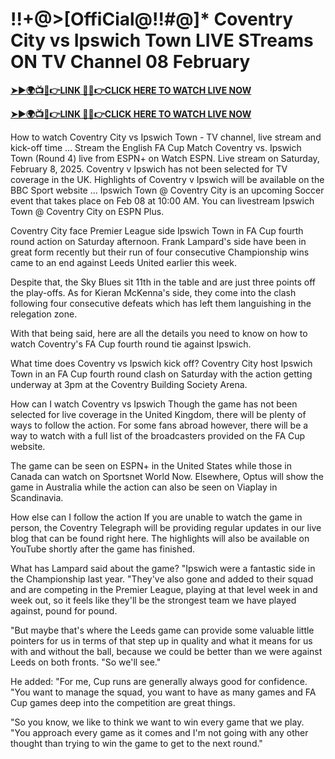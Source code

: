 # !!+@>[OffiCial@!!#@]* Coventry City vs Ipswich Town LIVE STreams ON TV Channel 08 February

**[➤►🌍📺📱👉LINK 🔴✅👉CLICK HERE TO WATCH LIVE NOW](https://mr-juniior.blogspot.com/2025/02/ef.html)**

**[➤►🌍📺📱👉LINK 🔴✅👉CLICK HERE TO WATCH LIVE NOW](https://mr-juniior.blogspot.com/2025/02/ef.html)**

How to watch Coventry City vs Ipswich Town - TV channel, live stream and kick-off time ... Stream the English FA Cup Match Coventry vs. Ipswich Town (Round 4) live from ESPN+ on Watch ESPN. Live stream on Saturday, February 8, 2025. Coventry v Ipswich has not been selected for TV coverage in the UK. Highlights of Coventry v Ipswich will be available on the BBC Sport website ... Ipswich Town @ Coventry City is an upcoming Soccer event that takes place on Feb 08 at 10:00 AM. You can livestream Ipswich Town @ Coventry City on ESPN Plus.

Coventry City face Premier League side Ipswich Town in FA Cup fourth round action on Saturday afternoon. Frank Lampard's side have been in great form recently but their run of four consecutive Championship wins came to an end against Leeds United earlier this week.

Despite that, the Sky Blues sit 11th in the table and are just three points off the play-offs. As for Kieran McKenna's side, they come into the clash following four consecutive defeats which has left them languishing in the relegation zone.

With that being said, here are all the details you need to know on how to watch Coventry's FA Cup fourth round tie against Ipswich.

What time does Coventry vs Ipswich kick off?
Coventry City host Ipswich Town in an FA Cup fourth round clash on Saturday with the action getting underway at 3pm at the Coventry Building Society Arena.

How can I watch Coventry vs Ipswich
Though the game has not been selected for live coverage in the United Kingdom, there will be plenty of ways to follow the action. For some fans abroad however, there will be a way to watch with a full list of the broadcasters provided on the FA Cup website.

The game can be seen on ESPN+ in the United States while those in Canada can watch on Sportsnet World Now. Elsewhere, Optus will show the game in Australia while the action can also be seen on Viaplay in Scandinavia.

How else can I follow the action
If you are unable to watch the game in person, the Coventry Telegraph will be providing regular updates in our live blog that can be found right here. The highlights will also be available on YouTube shortly after the game has finished.

What has Lampard said about the game?
"Ipswich were a fantastic side in the Championship last year. "They've also gone and added to their squad and are competing in the Premier League, playing at that level week in and week out, so it feels like they'll be the strongest team we have played against, pound for pound.

"But maybe that's where the Leeds game can provide some valuable little pointers for us in terms of that step up in quality and what it means for us with and without the ball, because we could be better than we were against Leeds on both fronts. "So we'll see."

He added: "For me, Cup runs are generally always good for confidence. "You want to manage the squad, you want to have as many games and FA Cup games deep into the competition are great things.

"So you know, we like to think we want to win every game that we play. "You approach every game as it comes and I'm not going with any other thought than trying to win the game to get to the next round."
